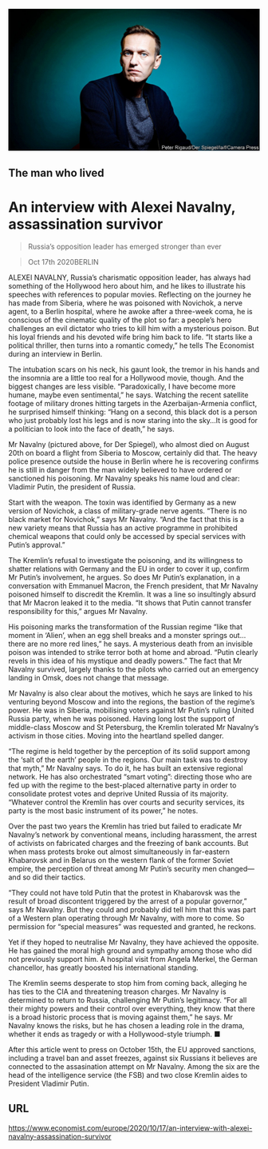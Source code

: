 ![](./images/20201017_EUP002_0.jpg)

## The man who lived

# An interview with Alexei Navalny, assassination survivor

> Russia’s opposition leader has emerged stronger than ever

> Oct 17th 2020BERLIN

ALEXEI NAVALNY, Russia’s charismatic opposition leader, has always had something of the Hollywood hero about him, and he likes to illustrate his speeches with references to popular movies. Reflecting on the journey he has made from Siberia, where he was poisoned with Novichok, a nerve agent, to a Berlin hospital, where he awoke after a three-week coma, he is conscious of the cinematic quality of the plot so far: a people’s hero challenges an evil dictator who tries to kill him with a mysterious poison. But his loyal friends and his devoted wife bring him back to life. “It starts like a political thriller, then turns into a romantic comedy,” he tells The Economist during an interview in Berlin.

The intubation scars on his neck, his gaunt look, the tremor in his hands and the insomnia are a little too real for a Hollywood movie, though. And the biggest changes are less visible. “Paradoxically, I have become more humane, maybe even sentimental,” he says. Watching the recent satellite footage of military drones hitting targets in the Azerbaijan-Armenia conflict, he surprised himself thinking: “Hang on a second, this black dot is a person who just probably lost his legs and is now staring into the sky…It is good for a politician to look into the face of death,” he says.

Mr Navalny (pictured above, for Der Spiegel), who almost died on August 20th on board a flight from Siberia to Moscow, certainly did that. The heavy police presence outside the house in Berlin where he is recovering confirms he is still in danger from the man widely believed to have ordered or sanctioned his poisoning. Mr Navalny speaks his name loud and clear: Vladimir Putin, the president of Russia.

Start with the weapon. The toxin was identified by Germany as a new version of Novichok, a class of military-grade nerve agents. “There is no black market for Novichok,” says Mr Navalny. “And the fact that this is a new variety means that Russia has an active programme in prohibited chemical weapons that could only be accessed by special services with Putin’s approval.”

The Kremlin’s refusal to investigate the poisoning, and its willingness to shatter relations with Germany and the EU in order to cover it up, confirm Mr Putin’s involvement, he argues. So does Mr Putin’s explanation, in a conversation with Emmanuel Macron, the French president, that Mr Navalny poisoned himself to discredit the Kremlin. It was a line so insultingly absurd that Mr Macron leaked it to the media. “It shows that Putin cannot transfer responsibility for this,” argues Mr Navalny.

His poisoning marks the transformation of the Russian regime “like that moment in ‘Alien’, when an egg shell breaks and a monster springs out…there are no more red lines,” he says. A mysterious death from an invisible poison was intended to strike terror both at home and abroad. “Putin clearly revels in this idea of his mystique and deadly powers.” The fact that Mr Navalny survived, largely thanks to the pilots who carried out an emergency landing in Omsk, does not change that message.

Mr Navalny is also clear about the motives, which he says are linked to his venturing beyond Moscow and into the regions, the bastion of the regime’s power. He was in Siberia, mobilising voters against Mr Putin’s ruling United Russia party, when he was poisoned. Having long lost the support of middle-class Moscow and St Petersburg, the Kremlin tolerated Mr Navalny’s activism in those cities. Moving into the heartland spelled danger.

“The regime is held together by the perception of its solid support among the ‘salt of the earth’ people in the regions. Our main task was to destroy that myth,” Mr Navalny says. To do it, he has built an extensive regional network. He has also orchestrated “smart voting”: directing those who are fed up with the regime to the best-placed alternative party in order to consolidate protest votes and deprive United Russia of its majority. “Whatever control the Kremlin has over courts and security services, its party is the most basic instrument of its power,” he notes.



Over the past two years the Kremlin has tried but failed to eradicate Mr Navalny’s network by conventional means, including harassment, the arrest of activists on fabricated charges and the freezing of bank accounts. But when mass protests broke out almost simultaneously in far-eastern Khabarovsk and in Belarus on the western flank of the former Soviet empire, the perception of threat among Mr Putin’s security men changed—and so did their tactics.

“They could not have told Putin that the protest in Khabarovsk was the result of broad discontent triggered by the arrest of a popular governor,” says Mr Navalny. But they could and probably did tell him that this was part of a Western plan operating through Mr Navalny, with more to come. So permission for “special measures” was requested and granted, he reckons.

Yet if they hoped to neutralise Mr Navalny, they have achieved the opposite. He has gained the moral high ground and sympathy among those who did not previously support him. A hospital visit from Angela Merkel, the German chancellor, has greatly boosted his international standing.

The Kremlin seems desperate to stop him from coming back, alleging he has ties to the CIA and threatening treason charges. Mr Navalny is determined to return to Russia, challenging Mr Putin’s legitimacy. “For all their mighty powers and their control over everything, they know that there is a broad historic process that is moving against them,” he says. Mr Navalny knows the risks, but he has chosen a leading role in the drama, whether it ends as tragedy or with a Hollywood-style triumph. ■

After this article went to press on October 15th, the EU approved sanctions, including a travel ban and asset freezes, against six Russians it believes are connected to the assasination attempt on Mr Navalny. Among the six are the head of the intelligence service (the FSB) and two close Kremlin aides to President Vladimir Putin.

## URL

https://www.economist.com/europe/2020/10/17/an-interview-with-alexei-navalny-assassination-survivor
